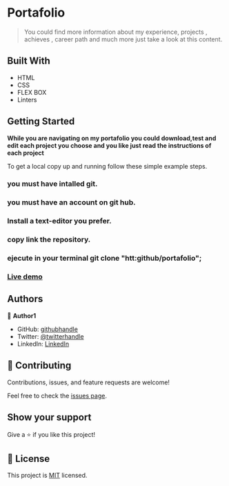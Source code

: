 # Portafolio

> You could find more information about my experience, projects , achieves , career path and much more just take a look at this content.


## Built With

- HTML
- CSS
- FLEX BOX
- Linters
 
## Getting Started

**While you are navigating on my portafolio you could download,test and edit each project you choose and you like just read the instructions of each project**



To get a local copy up and running follow these simple example steps.

### you must have intalled git.

### you must have an account on git hub.

### Install a text-editor you prefer.

### copy link the repository.

### ejecute in your terminal git clone "htt:github/portafolio";


### [Live demo ]( https://j2zromero.github.io/)


## Authors

👤 **Author1**

- GitHub: [githubhandle](@https://github.com/J2ZROMERO)
- Twitter: [@twitterhandle](https://twitter.com/JOSEZEPED4)
- LinkedIn: [LinkedIn](https://www.linkedin.com/in/jose-zepeda-733ab91ab/)


## 🤝 Contributing

Contributions, issues, and feature requests are welcome!

Feel free to check the [issues page](../../issues/).

## Show your support

Give a ⭐️ if you like this project!



## 📝 License

This project is [MIT](./LICENSE) licensed.

